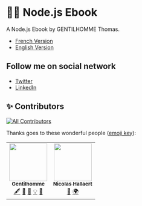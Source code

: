 # 🐢🚀 Node.js Ebook
A Node.js Ebook by GENTILHOMME Thomas.

- [French Version](./fr/README.md)
- [English Version](./en/README.md)

## Follow me on social network
- [Twitter](https://twitter.com/fraxken)
- [LinkedIn](https://www.linkedin.com/in/thomas-gentilhomme/)

## ✨ Contributors 

<!-- ALL-CONTRIBUTORS-BADGE:START - Do not remove or modify this section -->
[![All Contributors](https://img.shields.io/badge/all_contributors-2-orange.svg?style=flat-square)](#contributors-)
<!-- ALL-CONTRIBUTORS-BADGE:END -->

Thanks goes to these wonderful people ([emoji key](https://allcontributors.org/docs/en/emoji-key)):

<!-- ALL-CONTRIBUTORS-LIST:START - Do not remove or modify this section -->
<!-- prettier-ignore-start -->
<!-- markdownlint-disable -->
<table>
  <tr>
    <td align="center"><a href="https://www.linkedin.com/in/thomas-gentilhomme/"><img src="https://avatars.githubusercontent.com/u/4438263?v=4?s=100" width="100px;" alt=""/><br /><sub><b>Gentilhomme</b></sub></a><br /><a href="#content-fraxken" title="Content">🖋</a> <a href="#blog-fraxken" title="Blogposts">📝</a> <a href="https://github.com/fraxken/ebook_nodejs/commits?author=fraxken" title="Documentation">📖</a> <a href="#example-fraxken" title="Examples">💡</a> <a href="#ideas-fraxken" title="Ideas, Planning, & Feedback">🤔</a></td>
    <td align="center"><a href="https://www.linkedin.com/in/nicolas-hallaert/"><img src="https://avatars.githubusercontent.com/u/39910164?v=4?s=100" width="100px;" alt=""/><br /><sub><b>Nicolas Hallaert</b></sub></a><br /><a href="https://github.com/fraxken/ebook_nodejs/commits?author=Rossb0b" title="Documentation">📖</a> <a href="#translation-Rossb0b" title="Translation">🌍</a></td>
  </tr>
</table>

<!-- markdownlint-restore -->
<!-- prettier-ignore-end -->

<!-- ALL-CONTRIBUTORS-LIST:END -->